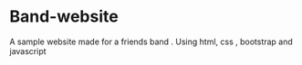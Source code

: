 # Band-website

A sample website made for a friends band . Using html, css , bootstrap and javascript 
